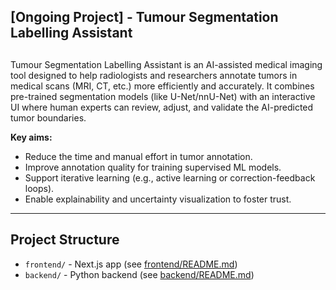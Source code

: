 ## [Ongoing Project] - Tumour Segmentation Labelling Assistant

##
Tumour Segmentation Labelling Assistant is an AI-assisted medical imaging tool designed to help radiologists and researchers annotate tumors in medical scans (MRI, CT, etc.) more efficiently and accurately. It combines pre-trained segmentation models (like U-Net/nnU-Net) with an interactive UI where human experts can review, adjust, and validate the AI-predicted tumor boundaries.

**Key aims:**
- Reduce the time and manual effort in tumor annotation.
- Improve annotation quality for training supervised ML models.
- Support iterative learning (e.g., active learning or correction-feedback loops).
- Enable explainability and uncertainty visualization to foster trust.

---

## Project Structure
- `frontend/` - Next.js app (see [frontend/README.md](frontend/README.md))
- `backend/` - Python backend (see [backend/README.md](backend/README.md))
